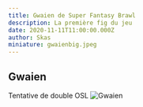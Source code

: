 ```yaml
---
title: Gwaien de Super Fantasy Brawl
description: La première fig du jeu
date: 2020-11-11T11:00:00.000Z
author: Skas
miniature: gwaienbig.jpeg
---
```


## Gwaien
Tentative de double OSL
![Gwaien](gwaien.jpeg)
